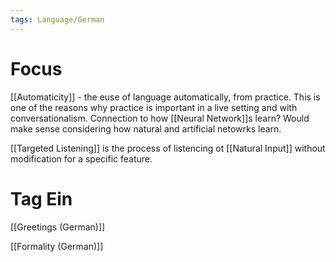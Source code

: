 ```yaml
---
tags: Language/German
---
```


# Focus

[[Automaticity]] - the euse of language automatically, from practice. This is one of the reasons why practice is important in a live setting and with conversationalism. Connection to how [[Neural Network]]s learn? Would make sense considering how natural and artificial netowrks learn.

[[Targeted Listening]] is the process of listencing ot [[Natural Input]] without modification for a specific feature.

# Tag Ein

[[Greetings (German)]]

[[Formality (German)]]